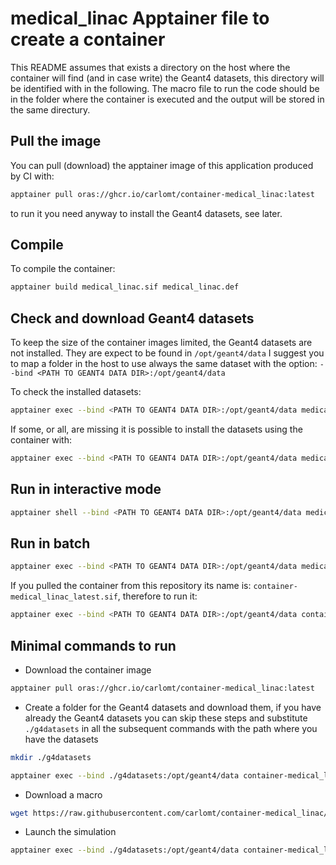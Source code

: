 # medical_linac Apptainer file to create a container

This README assumes that exists a directory on the host where the container will find (and in case write) the Geant4 datasets, this directory will be identified with  <PATH TO GEANT4 DATA DIR> in the following.
The macro file to run the code should be in the folder where the container is executed and the output will be stored in the same directury.

## Pull the image
You can pull (download) the apptainer image of this application produced by CI with:
```bash
apptainer pull oras://ghcr.io/carlomt/container-medical_linac:latest
```
to run it you need anyway to install the Geant4 datasets, see later.

## Compile

To compile the container:
```bash
apptainer build medical_linac.sif medical_linac.def
```

## Check and download Geant4 datasets
To keep the size of the container images limited, the Geant4 datasets are not installed. They are expect to be found in
`/opt/geant4/data`
I suggest you to map a folder in the host to use always the same dataset with the option:
`--bind <PATH TO GEANT4 DATA DIR>:/opt/geant4/data`

To check the installed datasets:
```bash
apptainer exec --bind <PATH TO GEANT4 DATA DIR>:/opt/geant4/data medical_linac.sif /opt/geant4/bin/geant4-config --check-datasets
```

If some, or all, are missing it is possible to install the datasets using the container with:
```bash
apptainer exec --bind <PATH TO GEANT4 DATA DIR>:/opt/geant4/data medical_linac.sif /opt/geant4/bin/geant4-config --install-datasets
```

## Run in interactive mode

```bash
apptainer shell --bind <PATH TO GEANT4 DATA DIR>:/opt/geant4/data medical_linac.sif
```

## Run in batch

```bash
apptainer exec --bind <PATH TO GEANT4 DATA DIR>:/opt/geant4/data medical_linac.sif run <MACRO FILE>
```

If you pulled the container from this repository its name is: `container-medical_linac_latest.sif`, therefore to run it:
```bash
apptainer exec --bind <PATH TO GEANT4 DATA DIR>:/opt/geant4/data container-medical_linac_latest.sif run <MACRO FILE>
```

## Minimal commands to run

* Download the container image
```bash
apptainer pull oras://ghcr.io/carlomt/container-medical_linac:latest
```
* Create a folder for the Geant4 datasets and download them, if you have already the Geant4 datasets you can skip these steps and substitute `./g4datasets` in all the subsequent commands with the path where you have the datasets
```bash
mkdir ./g4datasets
```
```bash
apptainer exec --bind ./g4datasets:/opt/geant4/data container-medical_linac_latest.sif /opt/geant4/bin/geant4-config --install-datasets
```
* Download a macro
```bash
wget https://raw.githubusercontent.com/carlomt/container-medical_linac/main/testrun.mac
```
* Launch the simulation
```bash
apptainer exec --bind ./g4datasets:/opt/geant4/data container-medical_linac_latest.sif run testrun.mac
```
